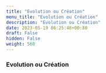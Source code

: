 ```yaml
---
title: "Evolution ou Création"
menu_title: "Evolution ou Création"
description: "Evolution ou Création"
date: 2023-05-19 06:25:48+00:80
draft: False
hidden: False
weight: 560
---
```

### Evolution ou Création
